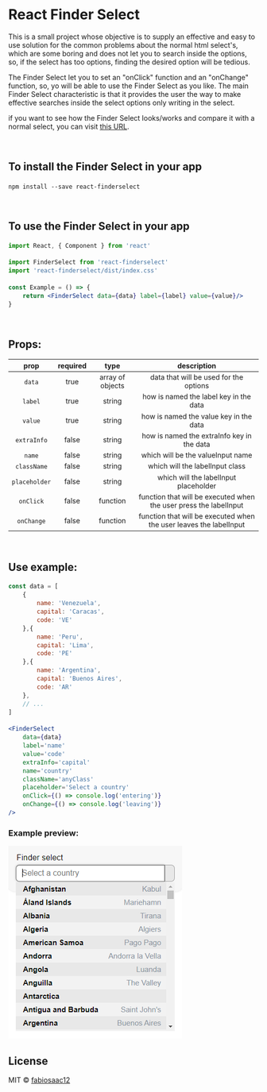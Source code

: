 # React Finder Select
This is a small project whose objective is to supply an effective and easy to use solution for the common problems about the normal html select's, which are some boring and does not let you to search inside the options, so, if the select has too options, finding the desired option will be tedious.

The Finder Select let you to set an "onClick" function and an "onChange" function, so, yo will be able to use the Finder Select as you like. The main Finder Select characteristic is that it provides the user the way to make effective searches inside the select options only writing in the select.

if you want to see how the Finder Select looks/works and compare it with a normal select, you can visit [this URL](https://react-finderselect-example.herokuapp.com).

<br/>

## To install the Finder Select in your app
`npm install --save react-finderselect`

<br/>

## To use the Finder Select in your app
```jsx
import React, { Component } from 'react'

import FinderSelect from 'react-finderselect'
import 'react-finderselect/dist/index.css'

const Example = () => {
    return <FinderSelect data={data} label={label} value={value}/>
}
```

<br/>

## Props:
| prop         | required | type             | description                                                        |
|:------------:|:--------:|:----------------:|:------------------------------------------------------------------:|
| `data`       | true     | array of objects | data that will be used for the options                             |
| `label`      | true     | string           | how is named the label key in the data                             |
| `value`      | true     | string           | how is named the value key in the data                             |
| `extraInfo`  | false    | string           | how is named the extraInfo key in the data                         |
| `name`       | false    | string           | which will be the valueInput name                                  |
| `className`  | false    | string           | which will the labelInput class                                    |
| `placeholder`| false    | string           | which will the labelInput placeholder                              |
| `onClick`    | false    | function         | function that will be executed when the user press the labelInput  |
| `onChange`   | false    | function         | function that will be executed when the user leaves the labelInput |
  
<br/>
  
## Use example:
```jsx
const data = [
    {
        name: 'Venezuela',
        capital: 'Caracas',
        code: 'VE'
    },{
        name: 'Peru',
        capital: 'Lima',
        code: 'PE'
    },{
        name: 'Argentina',
        capital: 'Buenos Aires',
        code: 'AR'
    },
    // ...
]

<FinderSelect 
    data={data} 
    label='name' 
    value='code' 
    extraInfo='capital' 
    name='country' 
    className='anyClass' 
    placeholder='Select a country'
    onClick={() => console.log('entering')} 
    onChange={() => console.log('leaving')} 
/>
``` 
### Example preview:
[![examplePreview](examplePreview.png)](https://react-finderselect-example.herokuapp.com)


## License
MIT © [fabiosaac12](https://github.com/fabiosaac12)
